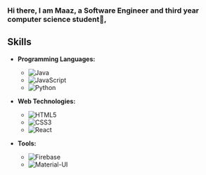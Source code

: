 ### Hi there, I am Maaz, a Software Engineer and third year computer science student👋, 

## Skills

- **Programming Languages:**
  - ![Java](https://img.shields.io/badge/Java-%23E34F26.svg?&style=for-the-badge&logo=java&logoColor=white)
  - ![JavaScript](https://img.shields.io/badge/JavaScript-%23F7DF1C.svg?&style=for-the-badge&logo=javascript&logoColor=black)
  - ![Python](https://img.shields.io/badge/Python-%2339F1D.svg?&style=for-the-badge&logo=python&logoColor=white)

- **Web Technologies:**
  - ![HTML5](https://img.shields.io/badge/HTML5-%23E34F26.svg?&style=for-the-badge&logo=html5&logoColor=white)
  - ![CSS3](https://img.shields.io/badge/CSS3-%231572B6.svg?&style=for-the-badge&logo=css3&logoColor=white)
  - ![React](https://img.shields.io/badge/React-%2361DAFB.svg?&style=for-the-badge&logo=react&logoColor=black)

- **Tools:**
  - ![Firebase](https://img.shields.io/badge/Firebase-%23FFCA28.svg?&style=for-the-badge&logo=firebase&logoColor=black)
  - ![Material-UI](https://img.shields.io/badge/Material--UI-%230081CB.svg?&style=for-the-badge&logo=material-ui&logoColor=white)






<!--
**Maaz-R-Khan/Maaz-R-Khan** is a ✨ _special_ ✨ repository because its `README.md` (this file) appears on your GitHub profile.

Here are some ideas to get you started:

- 🔭 I’m currently working on ...
- 🌱 I’m currently learning ...
- 👯 I’m looking to collaborate on ...
- 🤔 I’m looking for help with ...
- 💬 Ask me about ...
- 📫 How to reach me: ...
- 😄 Pronouns: ...
- ⚡ Fun fact: ...
-->


<!--
**Maaz-R-Khan/Maaz-R-Khan** is a ✨ _special_ ✨ repository because its `README.md` (this file) appears on your GitHub profile.

Here are some ideas to get you started:

- 🔭 I’m currently working on ...
- 🌱 I’m currently learning ...
- 👯 I’m looking to collaborate on ...
- 🤔 I’m looking for help with ...
- 💬 Ask me about ...
- 📫 How to reach me: ...
- 😄 Pronouns: ...
- ⚡ Fun fact: ...
-->
